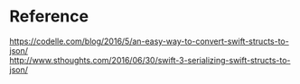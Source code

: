 # Reference <br>
https://codelle.com/blog/2016/5/an-easy-way-to-convert-swift-structs-to-json/ <br>
http://www.sthoughts.com/2016/06/30/swift-3-serializing-swift-structs-to-json/ <br>
